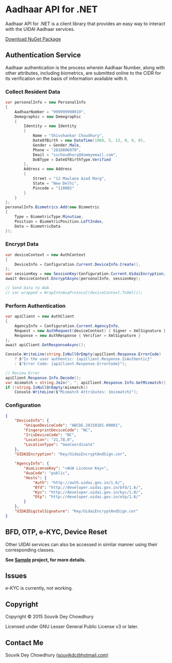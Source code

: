 ﻿# Aadhaar API for .NET
Aadhaar API for .NET is a client library that provides an easy way to interact with the UIDAI Aadhaar services.

[Download NuGet Package](https://www.nuget.org/packages/Uidai.Aadhaar/)

## Authentication Service
Aadhaar authentication is the process wherein Aadhaar Number, along with other attributes, including biometrics, are submitted online to the CIDR for its verification on the basis of information available with it.   

### Collect Resident Data
```csharp
var personalInfo = new PersonalInfo
{
    AadhaarNumber = "999999990019",
    Demographic = new Demographic
    {
        Identity = new Identity
        {
            Name = "Shivshankar Choudhury",
            DateOfBirth = new DateTime(1968, 5, 13, 0, 0, 0),
            Gender = Gender.Male,
            Phone = "2810806979",
            Email = "sschoudhury@dummyemail.com",
            DoBType = DateOfBirthType.Verified
        },
        Address = new Address
        {
            Street = "12 Maulana Azad Marg",
            State = "New Delhi",
            Pincode = "110002"
        }
    }
};
personalInfo.Biometrics.Add(new Biometric
{
    Type = BiometricType.Minutiae,
    Position = BiometricPosition.LeftIndex,
    Data = BiometricData
});
```
### Encrypt Data
```csharp
var deviceContext = new AuthContext
{
    DeviceInfo = Configuration.Current.DeviceInfo.Create(),
};
var sessionKey = new SessionKey(Configuration.Current.UidaiEncryption, false);
await deviceContext.EncryptAsync(personalInfo, sessionKey);

// Send Data to AUA
// var wrapped = WrapIntoAuaProtocol(deviceContext.ToXml());
```

### Perform Authentication
```csharp
var apiClient = new AuthClient
{
    AgencyInfo = Configuration.Current.AgencyInfo,
    Request = new AuthRequest(deviceContext) { Signer = XmlSignature },
    Response = new AuthResponse { Verifier = XmlSignature }
};
await apiClient.GetResponseAsync();

Console.WriteLine(string.IsNullOrEmpty(apiClient.Response.ErrorCode)
    ? $"Is the user authentic: {apiClient.Response.IsAuthentic}"
    : $"Error Code: {apiClient.Response.ErrorCode}");

// Review Error
apiClient.Response.Info.Decode();
var mismatch = string.Join(", ", apiClient.Response.Info.GetMismatch());
if (!string.IsNullOrEmpty(mismatch))
    Console.WriteLine($"Mismatch Attributes: {mismatch}");
```

### Configuration
```json
{
    "DeviceInfo": {
        "UniqueDeviceCode": "ABCDE.20150101.00001",
        "FingerprintDeviceCode": "NC",
        "IrisDeviceCode": "NC",
        "Location": "21,78,0",
        "LocationType": "GeoCoordinate"
    },
    "UIDAIEncryption": "Key/UidaiEncryptAndSign.cer",
    
    "AgencyInfo": {
        "AuaLicenseKey": "<AUA License Key>",
        "AuaCode": "public",
        "Hosts": {
            "Auth": "http://auth.uidai.gov.in/1.6/",
            "Bfd": "http://developer.uidai.gov.in/bfd/1.6/",
            "Kyc": "http://developer.uidai.gov.in/kyc/1.0/",
            "Otp": "http://developer.uidai.gov.in/otp/1.6/"
        }
    },
    "UIDAIDigitalSignature": "Key/UidaiEncryptAndSign.cer"
}
```

## BFD, OTP, e-KYC, Device Reset
Other UIDAI services can also be accessed in similar manner using their corresponding classes.

**See [Sample](/Source/source/Uidai.Aadhaar.Sample) project, for more details.**

## Issues
e-KYC is currently, not working.

## Copyright
Copyright © 2015 Souvik Dey Chowdhury

Licensed under GNU Lesser General Public License v3 or later.

## Contact Me
Souvik Dey Chowdhury (souvikdc@hotmail.com)
